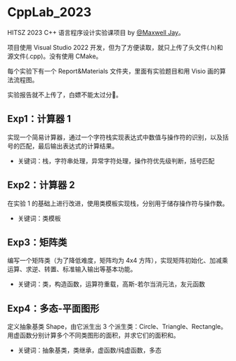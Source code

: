 # CppLab_2023

HITSZ 2023 C++ 语言程序设计实验课项目
by [@Maxwell Jay](https://github.com/MaxwellJay256)。

项目使用 Visual Studio 2022 开发，但为了方便读取，就只上传了头文件(.h)和源文件(.cpp)。没有使用 CMake。

每个实验下有一个 Report&Materials 文件夹，里面有实验题目和用 Visio 画的算法流程图。

实验报告就不上传了，白嫖不能太过分🤗。

## Exp1：计算器 1

实现一个简易计算器，通过一个字符栈实现表达式中数值与操作符的识别，以及括号的匹配，最后输出表达式的计算结果。

- 关键词：栈，字符串处理，异常字符处理，操作符优先级判断，括号匹配

## Exp2：计算器 2

在实验 1 的基础上进行改进，使用类模板实现栈，分别用于储存操作符与操作数。

- 关键词：类模板

## Exp3：矩阵类

编写一个矩阵类（为了降低难度，矩阵均为 4x4 方阵），实现矩阵初始化、加减乘运算、求逆、转置、标准输入输出等基本功能。

- 关键词：类，构造函数，运算符重载，高斯-若尔当消元法，友元函数

## Exp4：多态-平面图形

定义抽象基类 Shape，由它派生出 3 个派生类：Circle、Triangle、Rectangle。
用虚函数分别计算多个不同类图形的面积，并求它们的面积和。

- 关键词：抽象基类，类继承，虚函数/纯虚函数，多态
